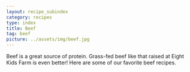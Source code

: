 ```yaml
---
layout: recipe_subindex
category: recipes
type: index
title: Beef
tag: beef
picture: ../assets/img/beef.jpg
---
```


Beef is a great source of protein. Grass-fed beef like that raised at Eight Kids Farm is even better! Here are some of our favorite beef recipes.
